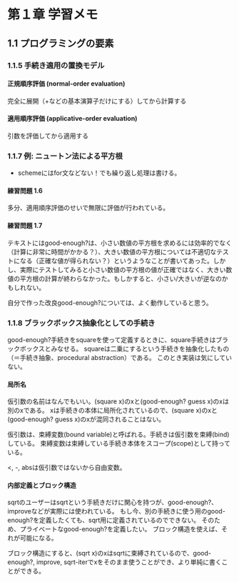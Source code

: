 # 第１章 学習メモ
## 1.1 プログラミングの要素

### 1.1.5 手続き適用の置換モデル
#### 正規順序評価 (normal-order evaluation)
完全に展開（+などの基本演算子だけにする）してから計算する

#### 適用順序評価 (applicative-order evaluation) 
引数を評価してから適用する

### 1.1.7 例: ニュートン法による平方根
- schemeにはfor文などない！でも繰り返し処理は書ける。

#### 練習問題 1.6
多分、適用順序評価のせいで無限に評価が行われている。

#### 練習問題 1.7
テキストにはgood-enough?は、小さい数値の平方根を求めるには効率的でなく（計算に非常に時間がかかる？）、大きい数値の平方根については不適切なテストになる（正確な値が得られない？）というようなことが書いてあった。しかし、実際にテストしてみると小さい数値の平方根の値が正確ではなく、大きい数値の平方根の計算が終わらなかった。もしかすると、小さい/大きいが逆なのかもしれない。

自分で作った改良good-enough?については、よく動作していると思う。

### 1.1.8 ブラックボックス抽象化としての手続き
good-enough?手続きをsquareを使って定義するときに、square手続きはブラックボックスとみなせる。
squareは二乗にするという手続きを抽象化したもの（＝手続き抽象、procedural abstraction）である。
このとき実装は気にしていない。

#### 局所名
仮引数の名前はなんでもいい。(square x)のxと(good-enough? guess x)のxは別のxである。
xは手続きの本体に局所化されているので、(square x)のxと(good-enough? guess x)のxが混同されることはない。

仮引数は、束縛変数(bound variable)と呼ばれる。手続きは仮引数を束縛(bind)している。
束縛変数は束縛している手続き本体をスコープ(scope)として持っている。

<, -, absは仮引数ではないから自由変数。

#### 内部定義とブロック構造
sqrtのユーザーはsqrtという手続きだけに関心を持つが、good-enough?、improveなどが実際には使われている。
もし今、別の手続きに使う用のgood-enough?を定義したくても、sqrt用に定義されているのでできない。
そのため、プライベートなgood-enough?を定義したい。
ブロック構造を使えば、それが可能になる。

ブロック構造にすると、(sqrt x)のxはsqrtに束縛されているので、good-enough?, improve, sqrt-iterでxをそのまま使うことができ、より単純に書くことができる。